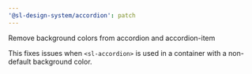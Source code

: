 ```yaml
---
'@sl-design-system/accordion': patch
---
```


Remove background colors from accordion and accordion-item

This fixes issues when `<sl-accordion>` is used in a container with a non-default background color.
